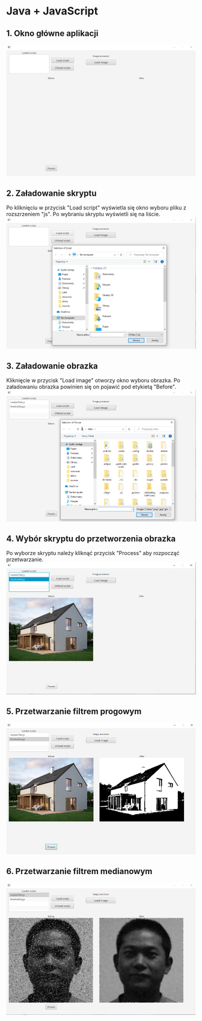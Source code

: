 
# Java + JavaScript

## 1. Okno główne aplikacji
![](../screenshots/Screenshot_1.png)

## 2. Załadowanie skryptu
Po kliknięciu w przycisk "Load script" wyświetla się okno wyboru pliku z rozszrzeniem "js".
Po wybraniu skryptu wyświetli się na liście.
![](../screenshots/Screenshot_2.png)

## 3. Załadowanie obrazka
Kliknięcie w przycisk "Load image" otworzy okno wyboru obrazka. Po załadowaniu obrazka powinien się on pojawić pod etykietą "Before".
![](../screenshots/Screenshot_3.png)

## 4. Wybór skryptu do przetworzenia obrazka
Po wyborze skryptu należy kliknąć przycisk "Process" aby rozpocząć przetwarzanie.
![](../screenshots/Screenshot_4.png)

## 5. Przetwarzanie filtrem progowym
![](../screenshots/Screenshot_5.png)

## 6. Przetwarzanie filtrem medianowym
![](../screenshots/Screenshot_6.png)